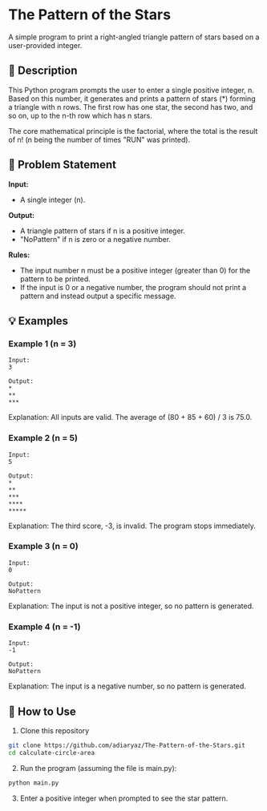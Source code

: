 # The Pattern of the Stars

A simple program to print a right-angled triangle pattern of stars based on a user-provided integer.

## 📝 Description

This Python program prompts the user to enter a single positive integer, n. Based on this number, it generates and prints a pattern of stars (*) forming a triangle with n rows. The first row has one star, the second has two, and so on, up to the n-th row which has n stars.

The core mathematical principle is the factorial, where the total is the result of n! (n being the number of times "RUN" was printed).

## 🎯 Problem Statement

**Input:** 
- A single integer (n).

**Output:** 
- A triangle pattern of stars if n is a positive integer.
- "NoPattern" if n is zero or a negative number.

**Rules:**
- The input number n must be a positive integer (greater than 0) for the pattern to be printed.
- If the input is 0 or a negative number, the program should not print a pattern and instead output a specific message.

## 💡 Examples

### Example 1 (n = 3)
```
Input:
3

Output:
*
**
***
```
Explanation: All inputs are valid. The average of (80 + 85 + 60) / 3 is 75.0.

### Example 2 (n = 5)
```
Input:
5

Output:
*
**
***
****
*****
```
Explanation: The third score, -3, is invalid. The program stops immediately.

### Example 3 (n = 0)
```
Input:
0

Output:
NoPattern
```
Explanation: The input is not a positive integer, so no pattern is generated.

### Example 4 (n = -1)
```
Input:
-1

Output:
NoPattern
```
Explanation: The input is a negative number, so no pattern is generated.


## 🚀 How to Use

1. Clone this repository
```bash
git clone https://github.com/adiaryaz/The-Pattern-of-the-Stars.git
cd calculate-circle-area
```

2. Run the program (assuming the file is main.py):
```bash
python main.py
```

3. Enter a positive integer when prompted to see the star pattern.
